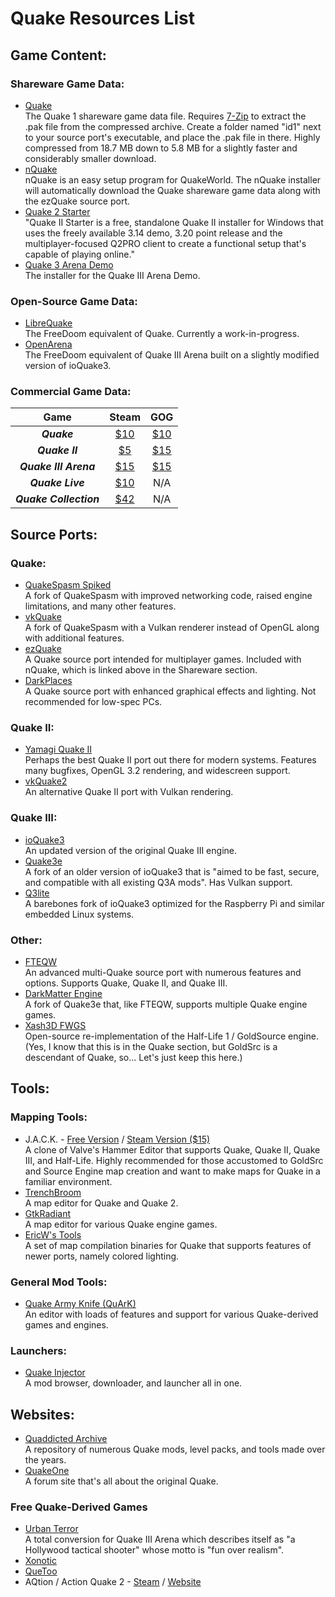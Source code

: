 # Quake Resources List

## Game Content:

### Shareware Game Data:
* [Quake](quake1_shareware_pak0.7z)  
    The Quake 1 shareware game data file. Requires [7-Zip](http://7-zip.org) to extract the .pak file from the compressed archive. Create a folder named "id1" next to your source port's executable, and place the .pak file in there. Highly compressed from 18.7 MB down to 5.8 MB for a slightly faster and considerably smaller download.
* [nQuake](http://nquake.com)  
    nQuake is an easy setup program for QuakeWorld. The nQuake installer will automatically download the Quake shareware game data along with the ezQuake source port.
* [Quake 2 Starter](http://q2s.tastyspleen.net/)  
    "Quake II Starter is a free, standalone Quake II installer for Windows that uses the freely available 3.14 demo, 3.20 point release and the multiplayer-focused Q2PRO client to create a functional setup that's capable of playing online."
* [Quake 3 Arena Demo](Q3ADemo.7z)  
    The installer for the Quake III Arena Demo.

### Open-Source Game Data:
* [LibreQuake](http://github.com/MissLav/LibreQuake)  
    The FreeDoom equivalent of Quake. Currently a work-in-progress.
* [OpenArena](http://openarena.ws)  
    The FreeDoom equivalent of Quake III Arena built on a slightly modified version of ioQuake3.

### Commercial Game Data:
| Game                   | Steam                                       | GOG                                             |
|:----------------------:|:-------------------------------------------:|:-----------------------------------------------:|
| **_Quake_**            | [$10](http://steampowered.com/app/2310)     | [$10](http://gog.com/game/quake_the_offering)   |
| **_Quake II_**         | [$5](http://steampowered.com/app/2320)      | [$15](http://gog.com/game/quake_ii_quad_damage) |
| **_Quake III Arena_**  | [$15](http://steampowered.com/app/2200)     | [$15](http://gog.com/game/quake_iii_arena)      |
| **_Quake Live_**       | [$10](http://steampowered.com/app/282440)   | N/A                                             |
| **_Quake Collection_** | [$42](http://steampowered.com/bundle/27500) | N/A                                             |

## Source Ports:

### Quake:
* [QuakeSpasm Spiked](http://fte.triptohell.info/moodles/qss)  
    A fork of QuakeSpasm with improved networking code, raised engine limitations, and many other features.
* [vkQuake](http://github.com/Novum/vkQuake)  
    A fork of QuakeSpasm with a Vulkan renderer instead of OpenGL along with additional features.
* [ezQuake](http://ezquake.com)  
    A Quake source port intended for multiplayer games. Included with nQuake, which is linked above in the Shareware section.
* [DarkPlaces](http://icculus.org/twilight/darkplaces)  
    A Quake source port with enhanced graphical effects and lighting. Not recommended for low-spec PCs.

### Quake II:
* [Yamagi Quake II](http://yamagi.org/quake2)  
    Perhaps the best Quake II port out there for modern systems. Features many bugfixes, OpenGL 3.2 rendering, and widescreen support.
* [vkQuake2](http://github.com/kondrak/vkQuake2)  
    An alternative Quake II port with Vulkan rendering.

### Quake III:
* [ioQuake3](http://ioquake3.org)  
    An updated version of the original Quake III engine.
* [Quake3e](http://github.com/ec-/Quake3e)  
    A fork of an older version of ioQuake3 that is "aimed to be fast, secure, and compatible with all existing Q3A mods". Has Vulkan support.
* [Q3lite](http://github.com/cdev-tux/q3lite)  
    A barebones fork of ioQuake3 optimized for the Raspberry Pi and similar embedded Linux systems.

### Other:
* [FTEQW](http://fte.triptohell.info/)  
    An advanced multi-Quake source port with numerous features and options. Supports Quake, Quake II, and Quake III.
* [DarkMatter Engine](http://github.com/themuffinator/dm-engine)  
    A fork of Quake3e that, like FTEQW, supports multiple Quake engine games.
* [Xash3D FWGS](http://github.com/FWGS/xash3d-fwgs)  
    Open-source re-implementation of the Half-Life 1 / GoldSource engine. (Yes, I know that this is in the Quake section, but GoldSrc is a descendant of Quake, so... Let's just keep this here.)

## Tools:

### Mapping Tools:
* J.A.C.K. - [Free Version](http://jack.hlfx.ru) / [Steam Version ($15)](http://steampowered.com/app/496450)  
    A clone of Valve's Hammer Editor that supports Quake, Quake II, Quake III, and Half-Life. Highly recommended for those accustomed to GoldSrc and Source Engine map creation and want to make maps for Quake in a familiar environment.
* [TrenchBroom](http://trenchbroom.github.io)  
    A map editor for Quake and Quake 2.
* [GtkRadiant](http://icculus.org/gtkradiant)  
    A map editor for various Quake engine games.
* [EricW's Tools](http://github.com/ericwa/ericw-tools)  
    A set of map compilation binaries for Quake that supports features of newer ports, namely colored lighting.

### General Mod Tools:
* [Quake Army Knife (QuArK)](http://quark.sourceforge.io)  
    An editor with loads of features and support for various Quake-derived games and engines.

### Launchers:
* [Quake Injector](http://quaddicted.com/tools/quake_injector)  
    A mod browser, downloader, and launcher all in one.

## Websites:
* [Quaddicted Archive](http://quaddicted.com/archives/)  
    A repository of numerous Quake mods, level packs, and tools made over the years.
* [QuakeOne](http://quakeone.com)  
    A forum site that's all about the original Quake.

### Free Quake-Derived Games
* [Urban Terror](http://urbanterror.info)  
    A total conversion for Quake III Arena which describes itself as "a Hollywood tactical shooter" whose motto is "fun over realism".
* [Xonotic](http://xonotic.org)  
* [QueToo](http://quetoo.org)  
* AQtion / Action Quake 2 - [Steam](http://steampowered.com/app/1978800) / [Website](http://q2online.net)  
